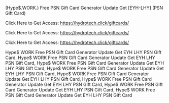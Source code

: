 (Hype$.WORK.) Free PSN Gift Card Generator Update Get [EYH-LHY] (PSN Gift Card)

Click Here to Get Access: https://hydrotech.click/giftcards/

Click Here to Get Access: https://hydrotech.click/giftcards/

Click Here to Get Access: https://hydrotech.click/giftcards/

 Hype$ WORK Free PSN Gift Card Generator Update Get EYH LHY PSN Gift Card, Hype$ WORK Free PSN Gift Card Generator Update Get EYH LHY PSN Gift Card, Hype$ WORK Free PSN Gift Card Generator Update Get EYH LHY PSN Gift Card, Hype$ WORK Free PSN Gift Card Generator Update Get EYH LHY PSN Gift Card, Hype$ WORK Free PSN Gift Card Generator Update Get EYH LHY PSN Gift Card, Hype$ WORK Free PSN Gift Card Generator Update Get EYH LHY PSN Gift Card, Hype$ WORK Free PSN Gift Card Generator Update Get EYH LHY PSN Gift Card, Hype$ WORK Free PSN Gift Card Generator Update Get EYH LHY PSN Gift Card
